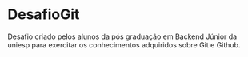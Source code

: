 # DesafioGit
Desafio criado pelos alunos da pós graduação em Backend Júnior da uniesp para exercitar os conhecimentos adquiridos sobre Git e Github.
